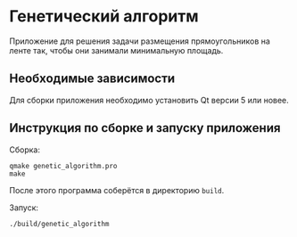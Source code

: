 # Генетический алгоритм

Приложение для решения задачи размещения прямоугольников
на ленте так, чтобы они занимали минимальную площадь.

## Необходимые зависимости

Для сборки приложения необходимо установить Qt версии 5 или новее.

## Инструкция по сборке и запуску приложения

Сборка:

```
qmake genetic_algorithm.pro
make
```

После этого программа соберётся в директорию `build`.

Запуск:

```
./build/genetic_algorithm
```

